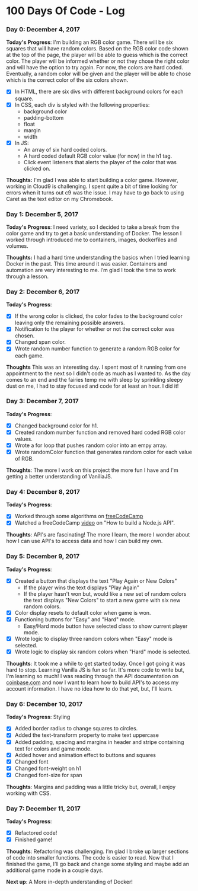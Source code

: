 # 100 Days Of Code - Log

### Day 0: December 4, 2017 

**Today's Progress**: 
I'm building an RGB color game. There will be six squares that will have random colors. Based on the RGB color code shown at the top of the page, the player will be able to guess which is the correct color. The player will be informed whether or not they chose the right color and will have the option to try again. For now, the colors are hard coded. Eventually, a random color will be given and the player will be able to chose which is the correct color of the six colors shown. 

- [x] In HTML, there are six divs with different background colors for each square.
- [x] In CSS, each div is styled with the following properties:
  - background color
  - padding-bottom
  - float
  - margin
  - width
- [x] In JS:
  - An array of six hard coded colors.
  - A hard coded default RGB color value (for now) in the h1 tag.
  - Click event listeners that alerts the player of the color that was clicked on.
 
**Thoughts:** 
I'm glad I was able to start building a color game. However, working in Cloud9 is challenging. I spent quite a bit of time looking for errors when it turns out c9 was the issue.  I may have to go back to using Caret as the text editor on my Chromebook.


### Day 1: December 5, 2017

**Today's Progress**:
I need variety, so I decided to take a break from the color game and try to get a basic understanding of Docker. The lesson I worked through introduced me to containers, images, dockerfiles and volumes.

**Thoughts:**
I had a hard time understanding the basics when I tried learning Docker in the past. This time around it was easier. Containers and automation are very interesting to me. I’m glad I took the time to work through a lesson.


### Day 2: December 6, 2017

**Today's Progress**:
- [x] If the wrong color is clicked, the color fades to the background color leaving only the remaining possible answers.
- [x] Notification to the player for whether or not the correct color was chosen.
- [x] Changed span color.
- [x] Wrote random number function to generate a random RGB color for each game.

**Thoughts**
This was an interesting day. I spent most of it running from one appointment to the next so I didn't code as much as I wanted to. As the day comes to an end and the fairies temp me with sleep by sprinkling sleepy dust on me, I had to stay focused and code for at least an hour. I did it!

### Day 3: December 7, 2017

**Today's Progress**:
- [x] Changed background color for h1.
- [x] Created random number function and removed hard coded RGB color values.
- [x] Wrote a for loop that pushes random color into an empy array.
- [x] Wrote randomColor function that generates random color for each value of RGB.

**Thoughts**:
The more I work on this project the more fun I have and I'm getting a better understanding of VanillaJS.


### Day 4: December 8, 2017

**Today's Progress**:
- [x] Worked through some algorithms on [freeCodeCamp](https://www.freecodecamp.org)
- [x] Watched a freeCodeCamp [video](https://www.youtube.com/watch?v=fsCjFHuMXj0) on "How to build a Node.js API".

**Thoughts**: 
API's are fascinating! The more I learn, the more I wonder about how I can use API's to access data and how I can build my own. 


### Day 5: December 9, 2017

**Today's Progress**:
- [x] Created a button that displays the text "Play Again or New Colors" 
  - If the player wins the text displays "Play Again"
  - If the player hasn't won but, would like a new set of random colors the text displays "New Colors" to start a new game   with six new random colors.
- [x] Color display resets to default color when game is won.
- [x] Functioning buttons for "Easy" and "Hard" mode.
  - Easy/Hard mode button have selected class to show current player mode.
- [x] Wrote logic to display three random colors when "Easy" mode is selected.
- [x] Wrote logic to display six random colors when "Hard" mode is selected.

**Thoughts**:
It took me a while to get started today. Once I got going it was hard to stop. Learning Vanilla JS is fun so far. It's more code to write but, I'm learning so much! I was reading through the API documentation on [coinbase.com](https://developers.coinbase.com/) and now I want to learn how to build API's to access my account information. I have no idea how to do that yet, but, I'll learn.


### Day 6: December 10, 2017

**Today's Progress**: Styling
- [x] Added border radius to change squares to circles.
- [x] Added the text-transform property to make text uppercase
- [x] Added padding, spacing and margins in header and stripe containing text for colors and game mode.
- [x] Added hover and animation effect to buttons and squares
- [x] Changed font
- [x] Changed font-weight on h1 
- [x] Changed font-size for span

**Thoughts**:
Margins and padding was a little tricky but, overall, I enjoy working with CSS.


### Day 7: December 11, 2017

**Today's Progress**:
- [x] Refactored code!
- [x] Finished game!

**Thoughts**:
Refactoring was challenging. I’m glad I broke up larger sections of code into smaller functions. The code is easier to read. Now that I finished the game, I’ll go back and change some styling and maybe add an additional game mode in a couple days.

**Next up**: A More in-depth understanding of Docker!

